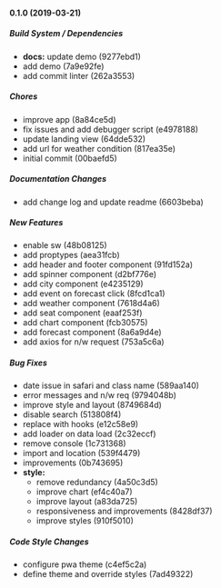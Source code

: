 #### 0.1.0 (2019-03-21)

##### Build System / Dependencies

* **docs:**  update demo (9277ebd1)
*  add demo (7a9e92fe)
*  add commit linter (262a3553)

##### Chores

*  improve app (8a84ce5d)
*  fix issues and add debugger script (e4978188)
*  update landing view (64dde532)
*  add url for weather condition (817ea35e)
*  initial commit (00baefd5)

##### Documentation Changes

*  add change log and update readme (6603beba)

##### New Features

*  enable sw (48b08125)
*  add proptypes (aea31fcb)
*  add header and footer component (91fd152a)
*  add spinner component (d2bf776e)
*  add city component (e4235129)
*  add event on forecast click (8fcd1ca1)
*  add weather component (7618d4a6)
*  add seat component (eaaf253f)
*  add chart component (fcb30575)
*  add forecast component (8a6a9d4e)
*  add axios for n/w request (753a5c6a)

##### Bug Fixes

*  date issue in safari and class name (589aa140)
*  error messages and n/w req (9794048b)
*  improve style and layout (8749684d)
*  disable search (513808f4)
*  replace with hooks (e12c58e9)
*  add loader on data load (2c32eccf)
*  remove console (1c731368)
*  import and location (539f4479)
*  improvements (0b743695)
* **style:**
  *  remove redundancy (4a50c3d5)
  *  improve chart (ef4c40a7)
  *  improve layout (a83da725)
  *  responsiveness and improvements (8428df37)
  *  improve styles (910f5010)

##### Code Style Changes

*  configure pwa theme (c4ef5c2a)
*  define theme and override styles (7ad49322)

